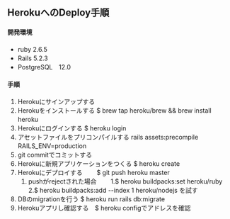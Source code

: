 ## HerokuへのDeploy手順　　　
#### 開発環境　　
- ruby 2.6.5　　
- Rails 5.2.3　　
- PostgreSQL　12.0　　
#### 手順
1. Herokuにサインアップする　　
1. Herokuをインストールする $ brew tap heroku/brew && brew install heroku　　
1. Herokuにログインする $ heroku login　　
1. アセットファイルをプリコンパイルする rails assets:precompile RAILS_ENV=production　　
1. git commitでコミットする　　
1. Herokuに新規アプリケーションをつくる
 $ heroku create　　
1. Herokuにデプロイする　　
 $ git push heroku master　　
    1. pushがrejectされた場合　　
        1.$ heroku buildpacks:set heroku/ruby　　
        2.$ heroku buildpacks:add --index 1 heroku/nodejs を試す　　
1. DBのmigrationを行う $ heroku run rails db:migrate　　
1. Herokuアプリし確認する　$ heroku configでアドレスを確認　　
